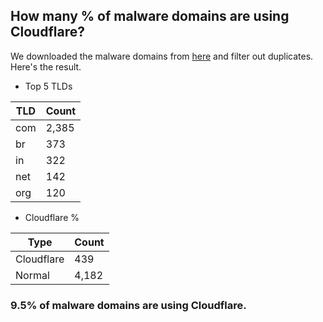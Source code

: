 ## How many % of malware domains are using Cloudflare?


We downloaded the malware domains from [here](https://urlhaus.abuse.ch) and filter out duplicates.
Here's the result.


[//]: # (start replacement)


- Top 5 TLDs

| TLD | Count |
| --- | --- |
| com | 2,385 |
| br | 373 |
| in | 322 |
| net | 142 |
| org | 120 |


- Cloudflare %

| Type | Count |
| --- | --- |
| Cloudflare | 439 |
| Normal | 4,182 |


### 9.5% of malware domains are using Cloudflare.